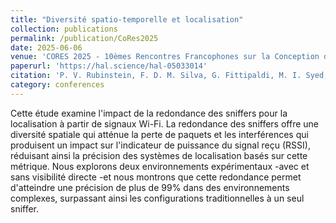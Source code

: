 ```yaml
---
title: "Diversité spatio-temporelle et localisation"
collection: publications
permalink: /publication/CoRes2025
date: 2025-06-06
venue: 'CORES 2025 - 10èmes Rencontres Francophones sur la Conception de Protocoles, l'Evaluation de Performances et l'Expérimentation des Réseaux de Communication'
paperurl: 'https://hal.science/hal-05033014'
citation: 'P. V. Rubinstein, F. D. M. Silva, G. Fittipaldi, M. I. Syed, R. S. Couto, et al.. Diversité spatio-temporelle et localisation. CORES 2025 - 10èmes Rencontres Francophones sur la Conception de Protocoles, l'Evaluation de Performances et l'Expérimentation des Réseaux de Communication, Jun 2025, Saint Valéry-sur-Somme, France. ⟨hal-05033014⟩'
category: conferences
---
```


Cette étude examine l'impact de la redondance des sniffers pour la localisation à partir de signaux Wi-Fi. La redondance des sniffers offre une diversité spatiale qui atténue la perte de paquets et les interférences qui produisent un impact sur l'indicateur de puissance du signal reçu (RSSI), réduisant ainsi la précision des systèmes de localisation basés sur cette métrique. Nous explorons deux environnements expérimentaux -avec et sans visibilité directe -et nous montrons que cette redondance permet d'atteindre une précision de plus de 99% dans des environnements complexes, surpassant ainsi les configurations traditionnelles à un seul sniffer.
